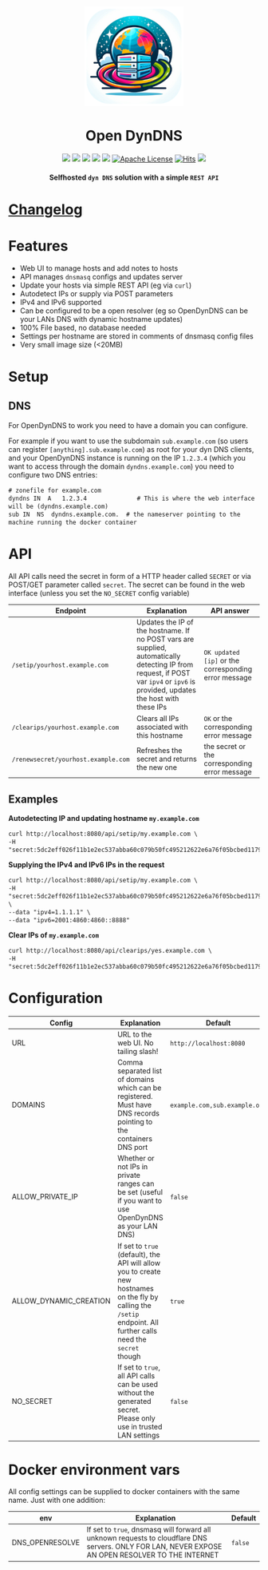 <p align="center">
  <a href="" rel="noopener">
 <img height=200px src="https://raw.githubusercontent.com/HaschekSolutions/opendyndns/main/web/imgs/logo-200.png" alt="Open DynDNS"></a>
</p>

<h1 align="center">Open DynDNS</h1>



<div align="center">
  
![](https://img.shields.io/badge/php-8.3%2B-brightgreen.svg)
![](https://img.shields.io/badge/made%20with-htmx-brightgreen.svg)
![](https://img.shields.io/docker/image-size/hascheksolutions/opendyndns/latest?logo=Docker&color=brightgreen)
[![](https://img.shields.io/docker/pulls/hascheksolutions/opendyndns?color=brightgreen)](https://hub.docker.com/r/hascheksolutions/opendyndns)
[![](https://github.com/hascheksolutions/opendyndns/actions/workflows/build-docker.yml/badge.svg?color=brightgreen)](https://github.com/HaschekSolutions/opendyndns/actions)
[![Apache License](https://img.shields.io/badge/license-Apache-blue.svg?style=flat)](https://github.com/HaschekSolutions/opendyndns/blob/main/LICENSE)
[![Hits](https://hits.seeyoufarm.com/api/count/incr/badge.svg?url=https%3A%2F%2Fgithub.com%2FHaschekSolutions%2Fopendyndns&count_bg=%2379C83D&title_bg=%23555555&icon=&icon_color=%23E7E7E7&title=hits&edge_flat=false)](https://hits.seeyoufarm.com)
[![](https://img.shields.io/github/stars/HaschekSolutions/opendyndns.svg?label=Stars&style=social)](https://github.com/HaschekSolutions/opendyndns)

#### Selfhosted `dyn DNS` solution with a simple `REST API`
  
</div>


# [Changelog](/CHANGELOG.md)

# Features
- Web UI to manage hosts and add notes to hosts
- API manages `dnsmasq` configs and updates server
- Update your hosts via simple REST API (eg via `curl`)
- Autodetect IPs or supply via POST parameters
- IPv4 and IPv6 supported
- Can be configured to be a open resolver (eg so OpenDynDNS can be your LANs DNS with dynamic hostname updates)
- 100% File based, no database needed
- Settings per hostname are stored in comments of dnsmasq config files
- Very small image size (<20MB)


# Setup

## DNS

For OpenDynDNS to work you need to have a domain you can configure.

For example if you want to use the subdomain `sub.example.com` (so users can register `[anything].sub.example.com`) as root for your dyn DNS clients, and your OpenDynDNS instance is running on the IP `1.2.3.4` (which you want to access through the domain `dyndns.example.com`) you need to configure two DNS entries:

```zonefile
# zonefile for example.com
dyndns IN  A   1.2.3.4              # This is where the web interface will be (dyndns.example.com)
sub IN  NS  dyndns.example.com.  # the nameserver pointing to the machine running the docker container
```

# API

All API calls need the secret in form of a HTTP header called `SECRET` or via POST/GET parameter called `secret`. The secret can be found in the web interface (unless you set the `NO_SECRET` config variable)

| Endpoint                         | Explanation                                                                                                                                                                                                                                    | API answer                                           |
|----------------------------------|------------------------------------------------------------------------------------------------------------------------------------------------------------------------------------------------------------------------------------------------|------------------------------------------------------|
| `/setip/yourhost.example.com`    | Updates the IP of the hostname. If no POST vars are supplied, automatically detecting IP from request, if POST var `ipv4` or `ipv6` is provided, updates the host with these IPs | `OK updated [ip]` or the corresponding error message |
| `/clearips/yourhost.example.com` | Clears all IPs associated with this hostname                                                                                                                                                                                                   | `OK` or the corresponding error message              |
| `/renewsecret/yourhost.example.com` | Refreshes the secret and returns the new one                                                                                                                                                                                                   | the secret or the corresponding error message              |


## Examples

**Autodetecting IP and updating hostname `my.example.com`**

```curl
curl http://localhost:8080/api/setip/my.example.com \
-H "secret:5dc2eff026f11b1e2ec537abba60c079b50fc495212622e6a76f05bcbed11794"
```

**Supplying the IPv4 and IPv6 IPs in the request**

```curl
curl http://localhost:8080/api/setip/my.example.com \
-H "secret:5dc2eff026f11b1e2ec537abba60c079b50fc495212622e6a76f05bcbed11794" \
--data "ipv4=1.1.1.1" \
--data "ipv6=2001:4860:4860::8888"
```

**Clear IPs of `my.example.com`**

```curl
curl http://localhost:8080/api/clearips/yes.example.com \
-H "secret:5dc2eff026f11b1e2ec537abba60c079b50fc495212622e6a76f05bcbed11794"
```

# Configuration

| Config                 | Explanation                                                                                                                                                        | Default                       |
|------------------------|--------------------------------------------------------------------------------------------------------------------------------------------------------------------|-------------------------------|
| URL                    | URL to the web UI. No tailing slash!                                                                                                                               | `http://localhost:8080`       |
| DOMAINS                | Comma separated list of domains which can be registered. Must have DNS records pointing to the containers DNS port                                                 | `example.com,sub.example.org` |
| ALLOW_PRIVATE_IP       | Whether or not IPs in private ranges can be set (useful if you want to use OpenDynDNS as your LAN DNS)                                                             | `false`                       |
| ALLOW_DYNAMIC_CREATION | If set to `true` (default), the API will allow you to create new hostnames on the fly by calling the `/setip` endpoint. All further calls need the `secret` though | `true`                        |
| NO_SECRET              | If set to `true`, all API calls can be used without the generated secret. Please only use in trusted LAN settings                                                  | `false`                       |

# Docker environment vars

All config settings can be supplied to docker containers with the same name. Just with one addition:

| env                | Explanation                                                                                                                                        | Default   |
|--------------------|----------------------------------------------------------------------------------------------------------------------------------------------------|-----------|
| DNS_OPENRESOLVE    | If set to `true`, dnsmasq will forward all unknown requests to cloudflare DNS servers. ONLY FOR LAN, NEVER EXPOSE AN OPEN RESOLVER TO THE INTERNET | `false`   |

